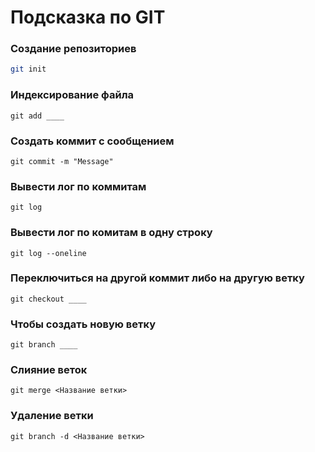 # Подсказка по GIT

### Создание репозиториев
```sh
git init
```
### Индексирование файла
```
git add ____
```

### Создать коммит с сообщением
```
git commit -m "Message"
```

### Вывести лог по коммитам

```
git log
```

### Вывести лог по комитам в одну строку

```
git log --oneline
```

### Переключиться на другой коммит либо на другую ветку

```
git checkout ____
```

### Чтобы создать новую ветку

```
git branch ____
```

### Слияние веток

```
git merge <Название ветки>
```

### Удаление ветки

```
git branch -d <Название ветки>
```